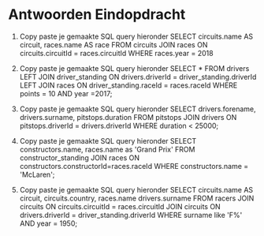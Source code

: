 # Antwoorden Eindopdracht

1. Copy paste je gemaakte SQL query hieronder
SELECT circuits.name AS circuit, races.name AS race FROM circuits JOIN races ON circuits.circuitId = races.circuitId WHERE races.year = 2018
   
2. Copy paste je gemaakte SQL query hieronder
SELECT * FROM drivers 
LEFT JOIN driver_standing 
ON drivers.driverId = driver_standing.driverId
LEFT JOIN races 
ON driver_standing.raceId = races.raceId
WHERE points = 10 AND year =2017;

3. Copy paste je gemaakte SQL query hieronder
SELECT drivers.forename, drivers.surname, pitstops.duration FROM pitstops JOIN drivers ON pitstops.driverId = drivers.driverId WHERE duration < 25000;
   
4. Copy paste je gemaakte SQL query hieronder
SELECT constructors.name, races.name as 'Grand Prix' FROM constructor_standing JOIN races ON constructors.constructorId=races.raceId WHERE constructors.name = 'McLaren';

   
5. Copy paste je gemaakte SQL query hieronder
SELECT circuits.name AS circuit, circuits.country, races.name drivers.surname FROM racers JOIN circuits ON circuits.circuitId = races.circuitId JOIN circuits ON drivers.driverId = driver_standing.driverId WHERE surname like 'F%' AND year = 1950;

